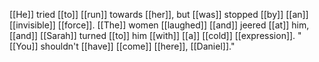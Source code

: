 [[He]] tried [[to]] [[run]] towards [[her]], but [[was]] stopped [[by]] [[an]] [[invisible]] [[force]]. [[The]] women [[laughed]] [[and]] jeered [[at]] him, [[and]] [[Sarah]] turned [[to]] him [[with]] [[a]] [[cold]] [[expression]]. "[[You]] shouldn't [[have]] [[come]] [[here]], [[Daniel]]."